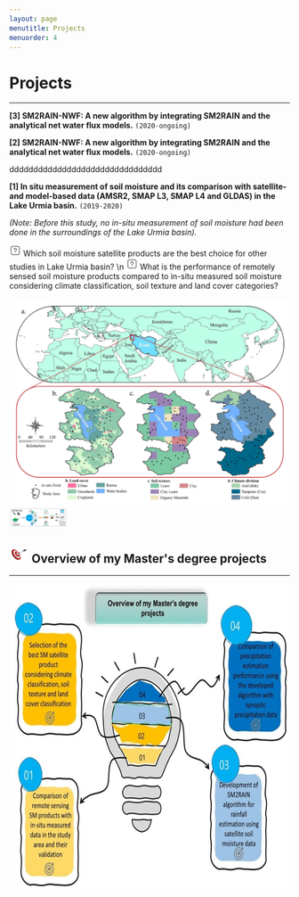 ```yaml
---
layout: page
menutitle: Projects
menuorder: 4
---
```


# __Projects__
_________________________________________________________________________________________________________________________________________________________________________

__[3] SM2RAIN-NWF: A new algorithm by integrating SM2RAIN and the analytical net water flux models.__ `(2020-ongoing)`


__[2] SM2RAIN-NWF: A new algorithm by integrating SM2RAIN and the analytical net water flux models.__ `(2020-ongoing)`

 dddddddddddddddddddddddddddddddd


__[1] In situ measurement of soil moisture and its comparison with satellite- and model-based data (AMSR2, SMAP L3, SMAP L4 and GLDAS) in the Lake Urmia basin.__ `(2019-2020)`

*(Note: Before this study, no in-situ measurement of soil moisture had been done in the surroundings of the Lake Urmia basin).*

<img width="21" height="21" alt="question" src="/assets//question.png"> Which soil moisture satellite products are the best choice for other studies in Lake Urmia basin? \n
<img width="21" height="21" alt="question" src="/assets//question.png"> What is the performance of remotely sensed soil moisture products compared to in-situ measured soil moisture considering climate classification, soil texture and land cover categories?

<img width="550" alt="project01" src="/assets//project01.jpg">  <img width="105" src="/assets//workflow11.jpg" alt="workflow11"> 

## <img width="35" height="30" alt="Target" src="/assets//Target.png"> __Overview of my Master's degree projects__
________________________________________________________________________________________________________________________________________________________

<img width="550" height="550" alt="overview" src="/assets//overview.jpg">
